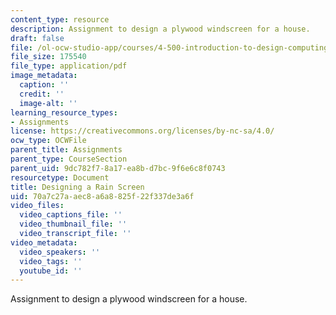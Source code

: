 ```yaml
---
content_type: resource
description: Assignment to design a plywood windscreen for a house.
draft: false
file: /ol-ocw-studio-app/courses/4-500-introduction-to-design-computing-fall-2008/70a7c27aaec8a6a8825f22f337de3a6f_assn8.pdf
file_size: 175540
file_type: application/pdf
image_metadata:
  caption: ''
  credit: ''
  image-alt: ''
learning_resource_types:
- Assignments
license: https://creativecommons.org/licenses/by-nc-sa/4.0/
ocw_type: OCWFile
parent_title: Assignments
parent_type: CourseSection
parent_uid: 9dc782f7-8a17-ea8b-d7bc-9f6e6c8f0743
resourcetype: Document
title: Designing a Rain Screen
uid: 70a7c27a-aec8-a6a8-825f-22f337de3a6f
video_files:
  video_captions_file: ''
  video_thumbnail_file: ''
  video_transcript_file: ''
video_metadata:
  video_speakers: ''
  video_tags: ''
  youtube_id: ''
---
```

Assignment to design a plywood windscreen for a house.